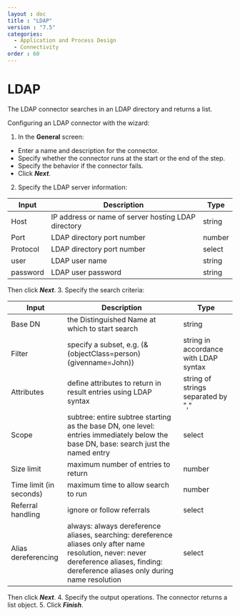 ```yaml
---
layout : doc
title : "LDAP"
version : "7.5"
categories:
  - Application and Process Design
  - Connectivity
order : 60
---
```

# LDAP

The LDAP connector searches in an LDAP directory and returns a list.

Configuring an LDAP connector with the wizard:

1. In the **General** screen:
  * Enter a name and description for the connector. 
  * Specify whether the connector runs at the start or the end of the step.
  * Specify the behavior if the connector fails.
  * Click **_Next_**.
2. Specify the LDAP server information:  

| Input  | Description  | Type  | 
| ------ | ------------ |------ |
| Host  | IP address or name of server hosting LDAP directory  | string  |
| Port  | LDAP directory port number  | number  | 
| Protocol  | LDAP directory port number  | select  | 
| user  | LDAP user name  | string  | 
| password  | LDAP user password  | string  |

Then click **_Next_**.
3. Specify the search criteria:

| Input  | Description  | Type  | 
| ------ | ------------ | ----- |
| Base DN  | the Distinguished Name at which to start search  | string  | 
| Filter  | specify a subset, e.g. (&(objectClass=person)(givenname=John))  | string in accordance with LDAP syntax  |
| Attributes  | define attributes to return in result entries using LDAP syntax  | string of strings separated by ","  |
| Scope  | subtree: entire subtree starting as the base DN, one level: entries immediately below the base DN, base: search just the named entry  | select  |
| Size limit  | maximum number of entries to return  | number  |
| Time limit (in seconds)  | maximum time to allow search to run  | number  | 
| Referral handling  | ignore or follow referrals  | select  | 
| Alias dereferencing  | always: always dereference aliases, searching: dereference aliases only after name resolution, never: never dereference aliases, finding: dereference aliases only during name resolution  | select  |

Then click **_Next_**.
4. Specify the output operations. The connector returns a list object.
5. Click **_Finish_**.

